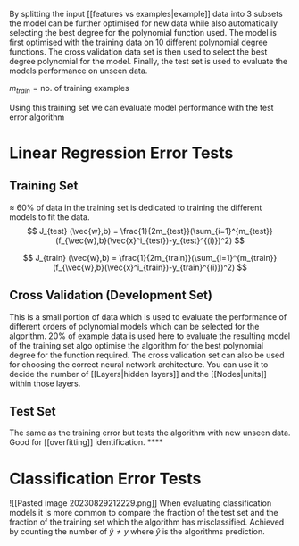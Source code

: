 By splitting the input [[features vs examples|example]] data into 3 subsets the model can be further optimised for new data while also automatically selecting the best degree for the polynomial function used. The model is first optimised with the training data on 10 different polynomial degree functions. The cross validation data set is then used to select the best degree polynomial for the model. Finally, the test set is used to evaluate the models performance on unseen data. 

$m_{train} = \text{no. of training examples}$  

Using this training set we can evaluate model performance with the test error algorithm


# Linear Regression Error Tests
## Training Set
$\approx$ 60% of data in the training set is dedicated to training the different models to fit the data. 
$$
J_{test} (\vec{w},b) = \frac{1}{2m_{test}}(\sum_{i=1}^{m_{test}}(f_{\vec{w},b}(\vec{x}^i_{test})-y_{test}^{(i)})^2)
$$

$$
J_{train} (\vec{w},b) = \frac{1}{2m_{train}}(\sum_{i=1}^{m_{train}}(f_{\vec{w},b}(\vec{x}^i_{train})-y_{train}^{(i)})^2)
$$

## Cross Validation (Development Set)
This is a small portion of data which is used to evaluate the performance of different orders of polynomial models which can be selected for the algorithm. 20% of example data is used here to evaluate the resulting model of the training set algo optimise the algorithm for the best polynomial degree for the function required. The cross validation set can also be used for choosing the correct neural network architecture. You can use it to decide the number of [[Layers|hidden layers]] and the [[Nodes|units]] within those layers.

## Test Set
The same as the training error but tests the algorithm with new unseen data. Good for [[overfitting]] identification. ****

# Classification Error Tests
![[Pasted image 20230829212229.png]]
When evaluating classification models it is more common to compare the fraction of the test set and the fraction of the training set which the algorithm has misclassified. Achieved by counting the number of $\hat{y} \neq y$ where $\hat{y}$ is the algorithms prediction.